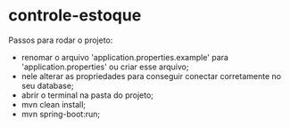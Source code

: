 # controle-estoque

Passos para rodar o projeto:
- renomar o arquivo 'application.properties.example' para 'application.properties' ou criar esse arquivo;
- nele alterar as propriedades para conseguir conectar corretamente no seu database;
- abrir o terminal na pasta do projeto;
- mvn clean install;
- mvn spring-boot:run;
